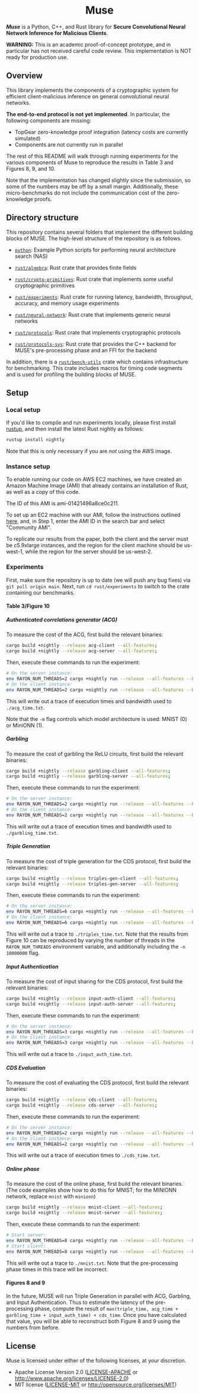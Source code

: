 <h1 align="center">Muse</h1>

___Muse___ is a Python, C++, and Rust library for **Secure Convolutional Neural Network Inference for Malicious Clients**. 

**WARNING:** This is an academic proof-of-concept prototype, and in particular has not received careful code review. This implementation is NOT ready for production use.

## Overview

This library implements the components of a cryptographic system for efficient client-malicious inference on general convolutional neural networks.

**The end-to-end protocol is not yet implemented**. In particular, the following components are missing:
* TopGear zero-knowledge proof integration (latency costs are currently simulated)
* Components are not currently run in parallel

The rest of this README will walk through running experiments for the various components of Muse to reproduce the results in Table 3 and Figures 8, 9, and 10.

Note that the implementation has changed slightly since the submission, so some of the numbers may be off by a small margin. Additionally, these micro-benchmarks do not include the communication cost of the zero-knowledge proofs.

## Directory structure

This repository contains several folders that implement the different building blocks of MUSE. The high-level structure of the repository is as follows.
* [`python`](python): Example Python scripts for performing neural architecture search (NAS)

* [`rust/algebra`](rust/algebra): Rust crate that provides finite fields

* [`rust/crypto-primitives`](rust/crypto-primitives): Rust crate that implements some useful cryptographic primitives

* [`rust/experiments`](rust/experiments): Rust crate for running latency, bandwidth, throughput, accuracy, and memory usage experiments

* [`rust/neural-network`](rust/neural-network): Rust crate that implements generic neural networks

* [`rust/protocols`](rust/protocols): Rust crate that implements cryptographic protocols

* [`rust/protocols-sys`](rust/crypto-primitives): Rust crate that provides the C++ backend for MUSE's pre-processing phase and an FFI for the backend

In addition, there is a  [`rust/bench-utils`](rust/bench-utils) crate which contains infrastructure for benchmarking. This crate includes macros for timing code segments and is used for profiling the building blocks of MUSE.

## Setup

### Local setup

If you'd like to compile and run experiments locally, please first install [rustup](https://rustup.rs/), and then install the latest Rust nightly as follows:
```bash
rustup install nightly
```
Note that this is only necessary if you are *not* using the AWS image.

### Instance setup

To enable running our code on AWS EC2 machines, we have created an Amazon Machine Image (AMI) that already contains an installation of Rust, as well as a copy of this code.

The ID of this AMI is ami-01421496a8ce0c211.

To set up an EC2 machine with our AMI, follow the instructions outlined [here](https://docs.aws.amazon.com/AWSEC2/latest/UserGuide/launching-instance.html), and, in Step 1, enter the AMI ID in the search bar and select "Community AMI".

To replicate our results from the paper, both the client and the server must be c5.9xlarge instances, and the region for the client machine should be us-west-1, while the region for the server should be us-west-2.

### Experiments

First, make sure the repository is up to date (we will push any bug fixes) via `git pull origin main`.  Next, run `cd rust/experiments` to switch to the crate containing our benchmarks.

#### Table 3/Figure 10

##### Authenticated correlations generator (ACG)

To measure the cost of the ACG, first build the relevant binaries:
```bash
cargo build +nightly --release acg-client --all-features;
cargo build +nightly --release acg-server --all-features;
```

Then, execute these commands to run the experiment:
```bash
# On the server instance:
env RAYON_NUM_THREADS=2 cargo +nightly run --release --all-features --bin acg-server -- -m <0/1> 2>/dev/null > "./acg_time.txt"
# On the client instance:
env RAYON_NUM_THREADS=2 cargo +nightly run --release --all-features --bin acg-client -- -m <0/1> -i <server_ip> 2>/dev/null > "./acg_time.txt"
```
This will write out a trace of execution times and bandwidth used to `./acg_time.txt`.

Note that the `-m` flag controls which model architecture is used: MNIST (0) or MiniONN (1).

##### Garbling

To measure the cost of garbling the ReLU circuits, first build the relevant binaries:
```bash
cargo build +nightly --release garbling-client --all-features;
cargo build +nightly --release garbling-server --all-features;
```

Then, execute these commands to run the experiment:
```bash
# On the server instance:
env RAYON_NUM_THREADS=2 cargo +nightly run --release --all-features --bin garbling-server -- -m <0/1> 2>/dev/null > "./garbling_time.txt"
# On the client instance: 
env RAYON_NUM_THREADS=2 cargo +nightly run --release --all-features --bin garbling-client -- -m <0/1> -i <server_ip> 2>/dev/null > "./garbling_time.txt"
```
This will write out a trace of execution times and bandwidth used to `./garbling_time.txt`.

##### Triple Generation

To measure the cost of triple generation for the CDS protocol, first build the relevant binaries:
```bash
cargo build +nightly --release triples-gen-client --all-features;
cargo build +nightly --release triples-gen-server --all-features;
```

Then, execute these commands to run the experiment:
```bash
# On the server instance:
env RAYON_NUM_THREADS=6 cargo +nightly run --release --all-features --bin triples-gen-server -- -m <0/1> 2>/dev/null > "./triples_times.txt";
# On the client instance:
env RAYON_NUM_THREADS=6 cargo +nightly run --release --all-features --bin triples-gen-client -- -m <0/1> -i <server_ip> 2>/dev/null > "./triples_time.txt"
```
This will write out a trace to `./triples_time.txt`. Note that the results from Figure 10 can be reproduced by varying the number of threads in the `RAYON_NUM_THREADS` environment variable, and additionally including the `-n 10000000` flag.

##### Input Authentication

To measure the cost of input sharing for the CDS protocol, first build the relevant binaries:
```bash
cargo build +nightly --release input-auth-client --all-features;
cargo build +nightly --release input-auth-server --all-features;
```

Then, execute these commands to run the experiment:
```bash
# On the server instance:
env RAYON_NUM_THREADS=3 cargo +nightly run --release --all-features --bin input-auth-server -- -m <0/1> 2>/dev/null > "./input_auth_times.csv"
# On the client instance:
env RAYON_NUM_THREADS=3 cargo +nightly run --release --all-features --bin input-auth-client -- -m <0/1> -i <server_ip> 2>/dev/null > "./input_auth_time.txt"
```
This will write out a trace to `./input_auth_time.txt`.

##### CDS Evaluation

To measure the cost of evaluating the CDS protocol, first build the relevant binaries:
```bash
cargo build +nightly --release cds-client --all-features;
cargo build +nightly --release cds-server --all-features;
```

Then, execute these commands to run the experiment:
```bash
# On the server instance:
env RAYON_NUM_THREADS=2 cargo +nightly run --release --all-features --bin cds-server -- -m <0/1> 2>/dev/null > "./cds_time.csv"
# On the client instance:
env RAYON_NUM_THREADS=2 cargo +nightly run --release --all-features --bin cds-client -- -m <0/1> -i <server_ip> 2>/dev/null > "./cds_time.txt"
```
This will write out a trace of execution times to  `./cds_time.txt`.

##### Online phase

To measure the cost of the online phase, first build the relevant binaries.
(The code examples show how to do this for MNIST; for the MINIONN network, replace `mnist` with `minionn`)
```bash
cargo build +nightly --release mnist-client --all-features;
cargo build +nightly --release mnist-server --all-features;
```

Then, execute these commands to run the experiment:
```bash
# Start server:
env RAYON_NUM_THREADS=8 cargo +nightly run --release --all-features --bin mnist-server -- -m <0/1> 2>/dev/null > "./mnist.txt"
# Start client:
env RAYON_NUM_THREADS=8 cargo +nightly run --release --all-features --bin mnist-client -- -m <0/1> -i <server_ip> 2>/dev/null > "./mnist.txt"
```
This will write out a trace to `./mnist.txt`.  Note that the pre-processing phase times in this trace will be incorrect.

#### Figures 8 and 9

In the future, MUSE will run Triple Generation in parallel with ACG, Garbling, and Input Authentication. Thus to estimate the latency of the pre-processing phase, compute the result of `max(triple_time, acg_time + garbling_time + input_auth_time) + cds_time`. Once you have calculated that value, you will be able to reconstruct both Figure 8 and 9 using the numbers from before.

## License

Muse is licensed under either of the following licenses, at your discretion.

 * Apache License Version 2.0 ([LICENSE-APACHE](LICENSE-APACHE) or http://www.apache.org/licenses/LICENSE-2.0)
 * MIT license ([LICENSE-MIT](LICENSE-MIT) or http://opensource.org/licenses/MIT)
